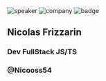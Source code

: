 <!-- .slide: class="speaker-slide" -->

<br><br>
![speaker](assets/images/speaker/nicoF/nicoF.png)
![company](assets/images/speaker/logo-sfeir-blanc.png)
![badge](assets/images/speaker/nicoF/badgeMongo.png)

<h2>Nicolas <span>Frizzarin</span></h2>

### Dev FullStack JS/TS

<!-- .element: class="icon-rule icon-first" -->

### @Nicooss54

<!-- .element: class="icon-second" -->
